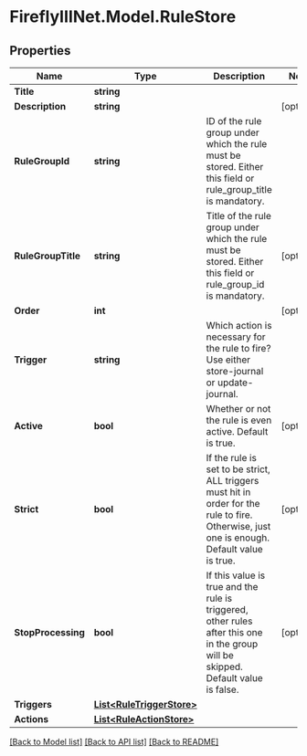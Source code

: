 # FireflyIIINet.Model.RuleStore

## Properties

Name | Type | Description | Notes
------------ | ------------- | ------------- | -------------
**Title** | **string** |  | 
**Description** | **string** |  | [optional] 
**RuleGroupId** | **string** | ID of the rule group under which the rule must be stored. Either this field or rule_group_title is mandatory. | 
**RuleGroupTitle** | **string** | Title of the rule group under which the rule must be stored. Either this field or rule_group_id is mandatory. | [optional] 
**Order** | **int** |  | [optional] 
**Trigger** | **string** | Which action is necessary for the rule to fire? Use either store-journal or update-journal. | 
**Active** | **bool** | Whether or not the rule is even active. Default is true. | [optional] 
**Strict** | **bool** | If the rule is set to be strict, ALL triggers must hit in order for the rule to fire. Otherwise, just one is enough. Default value is true. | [optional] 
**StopProcessing** | **bool** | If this value is true and the rule is triggered, other rules  after this one in the group will be skipped. Default value is false. | [optional] 
**Triggers** | [**List&lt;RuleTriggerStore&gt;**](RuleTriggerStore.md) |  | 
**Actions** | [**List&lt;RuleActionStore&gt;**](RuleActionStore.md) |  | 

[[Back to Model list]](../README.md#documentation-for-models) [[Back to API list]](../README.md#documentation-for-api-endpoints) [[Back to README]](../README.md)

